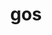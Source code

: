---
category: 3-letters
denotation: null
name: gos
reference_link: https://www.etymonline.com/word/gos
root_language: null
root_name: null
title: gos
type: free
word_sums:
- respelling: gos
  sum: 'Gos + '
---